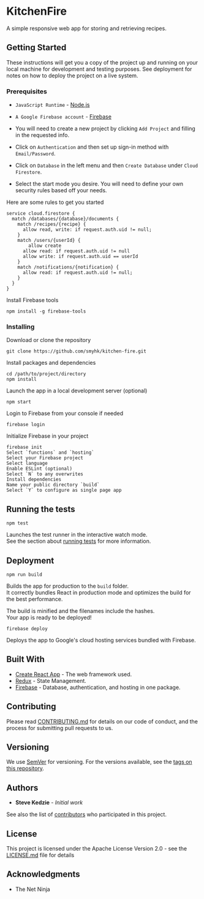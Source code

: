 # KitchenFire

A simple responsive web app for storing and retrieving recipes.

## Getting Started

These instructions will get you a copy of the project up and running on your local machine for development and testing purposes. See deployment for notes on how to deploy the project on a live system.

### Prerequisites

- `JavaScript Runtime` - [Node.js](https://nodejs.org/en/)

- `A Google Firebase account` - [Firebase](https://firebase.google.com)
- You will need to create a new project by clicking `Add Project` and filling in the requested info.
- Click on `Authentication` and then set up sign-in method with `Email/Password`.
- Click on `Database` in the left menu and then `Create Database` under `Cloud Firestore`.
- Select the start mode you desire. You will need to define your own security rules based off your needs.<br>

Here are some rules to get you started

```
service cloud.firestore {
  match /databases/{database}/documents {
    match /recipes/{recipe} {
      allow read, write: if request.auth.uid != null;
    }
    match /users/{userId} {
    	allow create
      allow read: if request.auth.uid != null
      allow write: if request.auth.uid == userId
    }
    match /notifications/{notification} {
      allow read: if request.auth.uid != null;
    }
  }
}
```

Install Firebase tools

```
npm install -g firebase-tools
```

### Installing

Download or clone the repository

```
git clone https://github.com/smyhk/kitchen-fire.git
```

Install packages and dependencies

```
cd /path/to/project/directory
npm install
```

Launch the app in a local development server (optional)

```
npm start
```

Login to Firebase from your console if needed

```
firebase login
```

Initialize Firebase in your project

```
firebase init
Select `functions` and `hosting`
Select your Firebase project
Select language
Enable ESLint (optional)
Select `N` to any overwrites
Install dependencies
Name your public directory `build`
Select `Y` to configure as single page app
```

## Running the tests

```
npm test
```

Launches the test runner in the interactive watch mode.<br>
See the section about [running tests](https://facebook.github.io/create-react-app/docs/running-tests) for more information.

## Deployment

```
npm run build
```

Builds the app for production to the `build` folder.<br>
It correctly bundles React in production mode and optimizes the build for the best performance.

The build is minified and the filenames include the hashes.<br>
Your app is ready to be deployed!

```
firebase deploy
```

Deploys the app to Google's cloud hosting services bundled with Firebase.<br>

## Built With

- [Create React App](https://github.com/facebook/create-react-app) - The web framework used.
- [Redux](https://redux.js.org) - State Management.
- [Firebase](https://firebase.google.com) - Database, authentication, and hosting in one package.

## Contributing

Please read [CONTRIBUTING.md](https://github.com/smyhk/kitchen-fire) for details on our code of conduct, and the process for submitting pull requests to us.

## Versioning

We use [SemVer](http://semver.org/) for versioning. For the versions available, see the [tags on this repository](https://github.com/smyhk/kitchen-fire/releases).

## Authors

- **Steve Kedzie** - _Initial work_

See also the list of [contributors](https://github.com/smyhk/kitchen-fire/graphs/contributors) who participated in this project.

## License

This project is licensed under the Apache License Version 2.0 - see the [LICENSE.md](LICENSE.md) file for details

## Acknowledgments

- The Net Ninja
